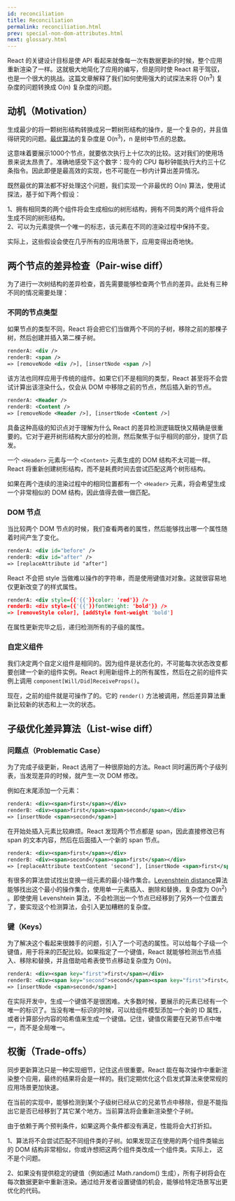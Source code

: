 ```yaml
---
id: reconciliation
title: Reconciliation
permalink: reconciliation.html
prev: special-non-dom-attributes.html
next: glossary.html
---
```


React 的关键设计目标是使 API 看起来就像每一次有数据更新的时候，整个应用重新渲染了一样。这就极大地简化了应用的编写，但是同时使 React 易于驾驭，也是一个很大的挑战。这篇文章解释了我们如何使用强大的试探法来将 O(n<sup>3</sup>) 复杂度的问题转换成 O(n) 复杂度的问题。


## 动机（Motivation）

生成最少的将一颗树形结构转换成另一颗树形结构的操作，是一个复杂的，并且值得研究的问题。[最优算法](http://grfia.dlsi.ua.es/ml/algorithms/references/editsurvey_bille.pdf)的复杂度是 O(n<sup>3</sup>)，n 是树中节点的总数。

这意味着要展示1000个节点，就要依次执行上十亿次的比较。这对我们的使用场景来说太昂贵了。准确地感受下这个数字：现今的 CPU 每秒钟能执行大约三十亿条指令。因此即便是最高效的实现，也不可能在一秒内计算出差异情况。

既然最优的算法都不好处理这个问题，我们实现一个非最优的 O(n) 算法，使用试探法，基于如下两个假设：

1、拥有相同类的两个组件将会生成相似的树形结构，拥有不同类的两个组件将会生成不同的树形结构。<br>
2、可以为元素提供一个唯一的标志，该元素在不同的渲染过程中保持不变。

实际上，这些假设会使在几乎所有的应用场景下，应用变得出奇地快。


## 两个节点的差异检查（Pair-wise diff）

为了进行一次树结构的差异检查，首先需要能够检查两个节点的差异。此处有三种不同的情况需要处理：


### 不同的节点类型

如果节点的类型不同，React 将会把它们当做两个不同的子树，移除之前的那棵子树，然后创建并插入第二棵子树。

```xml
renderA: <div />
renderB: <span />
=> [removeNode <div />], [insertNode <span />]
```

该方法也同样应用于传统的组件。如果它们不是相同的类型，React 甚至将不会尝试计算出该渲染什么，仅会从 DOM 中移除之前的节点，然后插入新的节点。

```xml
renderA: <Header />
renderB: <Content />
=> [removeNode <Header />], [insertNode <Content />]
```

具备这种高级的知识点对于理解为什么 React 的差异检测逻辑既快又精确是很重要的。它对于避开树形结构大部分的检测，然后聚焦于似乎相同的部分，提供了启发。

一个 `<Header>` 元素与一个 `<Content>` 元素生成的 DOM 结构不太可能一样。React 将重新创建树形结构，而不是耗费时间去尝试匹配这两个树形结构。

如果在两个连续的渲染过程中的相同位置都有一个 `<Header>` 元素，将会希望生成一个非常相似的 DOM 结构，因此值得去做一做匹配。


### DOM 节点

当比较两个 DOM 节点的时候，我们查看两者的属性，然后能够找出哪一个属性随着时间产生了变化。

```xml
renderA: <div id="before" />
renderB: <div id="after" />
=> [replaceAttribute id "after"]
```

React 不会把 style 当做难以操作的字符串，而是使用键值对对象。这就很容易地仅更新改变了的样式属性。

```xml
renderA: <div style={{'{{'}}color: 'red'}} />
renderB: <div style={{'{{'}}fontWeight: 'bold'}} />
=> [removeStyle color], [addStyle font-weight 'bold']
```

在属性更新完毕之后，递归检测所有的子级的属性。


### 自定义组件

我们决定两个自定义组件是相同的。因为组件是状态化的，不可能每次状态改变都要创建一个新的组件实例。React 利用新组件上的所有属性，然后在之前的组件实例上调用 `component[Will/Did]ReceiveProps()`。

现在，之前的组件就是可操作了的。它的 `render()` 方法被调用，然后差异算法重新比较新的状态和上一次的状态。


## 子级优化差异算法（List-wise diff）

### 问题点（Problematic Case）

为了完成子级更新，React 选用了一种很原始的方法。React 同时遍历两个子级列表，当发现差异的时候，就产生一次 DOM 修改。

例如在末尾添加一个元素：

```xml
renderA: <div><span>first</span></div>
renderB: <div><span>first</span><span>second</span></div>
=> [insertNode <span>second</span>]
```

在开始处插入元素比较麻烦。React 发现两个节点都是 span，因此直接修改已有 span 的文本内容，然后在后面插入一个新的 span 节点。

```xml
renderA: <div><span>first</span></div>
renderB: <div><span>second</span><span>first</span></div>
=> [replaceAttribute textContent 'second'], [insertNode <span>first</span>]
```

有很多的算法尝试找出变换一组元素的最小操作集合。[Levenshtein distance](http://en.wikipedia.org/wiki/Levenshtein_distance)算法能够找出这个最小的操作集合，使用单一元素插入、删除和替换，复杂度为 O(n<sup>2</sup>) 。即使使用 Levenshtein 算法，不会检测出一个节点已经移到了另外一个位置去了，要实现这个检测算法，会引入更加糟糕的复杂度。

### 键（Keys）

为了解决这个看起来很棘手的问题，引入了一个可选的属性。可以给每个子级一个键值，用于将来的匹配比较。如果指定了一个键值，React 就能够检测出节点插入、移除和替换，并且借助哈希表使节点移动复杂度为 O(n)。


```xml
renderA: <div><span key="first">first</span></div>
renderB: <div><span key="second">second</span><span key="first">first</span></div>
=> [insertNode <span>second</span>]
```

在实际开发中，生成一个键值不是很困难。大多数时候，要展示的元素已经有一个唯一的标识了。当没有唯一标识的时候，可以给组件模型添加一个新的 ID 属性，或者计算部分内容的哈希值来生成一个键值。记住，键值仅需要在兄弟节点中唯一，而不是全局唯一。


## 权衡（Trade-offs）

同步更新算法只是一种实现细节，记住这点很重要。React 能在每次操作中重新渲染整个应用，最终的结果将会是一样的。我们定期优化这个启发式算法来使常规的应用场景更加快速。

在当前的实现中，能够检测到某个子级树已经从它的兄弟节点中移除，但是不能指出它是否已经移到了其它某个地方。当前算法将会重新渲染整个子树。

由于依赖于两个预判条件，如果这两个条件都没有满足，性能将会大打折扣。

1、算法将不会尝试匹配不同组件类的子树。如果发现正在使用的两个组件类输出的 DOM 结构非常相似，你或许想把这两个组件类改成一个组件类。实际上， 这不是个问题。

2、如果没有提供稳定的键值（例如通过 Math.random() 生成），所有子树将会在每次数据更新中重新渲染。通过给开发者设置键值的机会，能够给特定场景写出更优化的代码。

